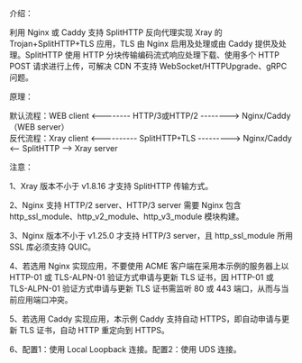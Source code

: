 介绍：

利用 Nginx 或 Caddy 支持 SplitHTTP 反向代理实现 Xray 的 Trojan+SplitHTTP+TLS 应用，TLS 由 Nginx 启用及处理或由 Caddy 提供及处理。SplitHTTP 使用 HTTP 分块传输编码流式响应处理下载、使用多个 HTTP POST 请求进行上传，可解决 CDN 不支持 WebSocket/HTTPUpgrade、gRPC 问题。

原理：

默认流程：WEB client <-------- HTTP/3或HTTP/2 --------> Nginx/Caddy（WEB server）  
反代流程：Xray client <---------- SplitHTTP+TLS ---------> Nginx/Caddy <-- SplitHTTP --> Xray server

注意：

1、Xray 版本不小于 v1.8.16 才支持 SplitHTTP 传输方式。

2、Nginx 支持 HTTP/2 server、HTTP/3 server 需要 Nginx 包含 http_ssl_module、http_v2_module、http_v3_module 模块构建。

3、Nginx 版本不小于 v1.25.0 才支持 HTTP/3 server，且 http_ssl_module 所用 SSL 库必须支持 QUIC。

4、若选用 Nginx 实现应用，不要使用 ACME 客户端在采用本示例的服务器上以 HTTP-01 或 TLS-ALPN-01 验证方式申请与更新 TLS 证书，因 HTTP-01 或 TLS-ALPN-01 验证方式申请与更新 TLS 证书需监听 80 或 443 端口，从而与当前应用端口冲突。

5、若选用 Caddy 实现应用，本示例 Caddy 支持自动 HTTPS，即自动申请与更新 TLS 证书，自动 HTTP 重定向到 HTTPS。

6、配置1：使用 Local Loopback 连接。配置2：使用 UDS 连接。
